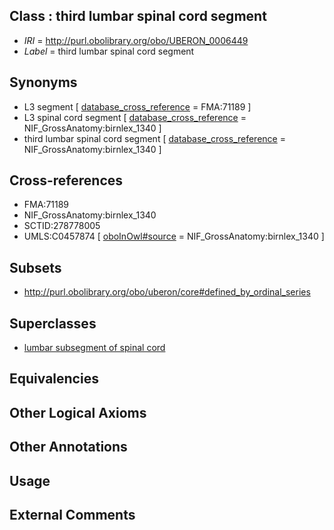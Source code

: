 
## Class : third lumbar spinal cord segment

 * *IRI* = http://purl.obolibrary.org/obo/UBERON_0006449
 * *Label* = third lumbar spinal cord segment

## Synonyms

 * L3 segment [ [database_cross_reference](../../ef/oboInOwl#hasDbXref.md) = FMA:71189 ]
 * L3 spinal cord segment [ [database_cross_reference](../../ef/oboInOwl#hasDbXref.md) = NIF_GrossAnatomy:birnlex_1340 ]
 * third lumbar spinal cord segment [ [database_cross_reference](../../ef/oboInOwl#hasDbXref.md) = NIF_GrossAnatomy:birnlex_1340 ]

## Cross-references

 * FMA:71189
 * NIF_GrossAnatomy:birnlex_1340
 * SCTID:278778005
 * UMLS:C0457874 [ [oboInOwl#source](../../ce/oboInOwl#source.md) = NIF_GrossAnatomy:birnlex_1340 ]

## Subsets

 * http://purl.obolibrary.org/obo/uberon/core#defined_by_ordinal_series

## Superclasses

 * [lumbar subsegment of spinal cord](../../UBERON/16/UBERON_0007716.md)

## Equivalencies


## Other Logical Axioms


## Other Annotations


## Usage


## External Comments

